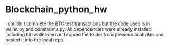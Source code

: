 # Blockchain_python_hw

I couldn't complete the BTC test transactions but the code used is in wallet.py and constraints.py. All dependencies were already installed including hd-wallet-derive. I copied the folder from previous acativites and pasted it into the local repo.
